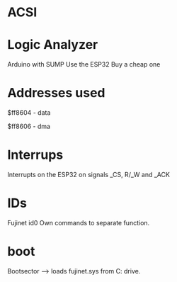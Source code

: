 # ACSI

# Logic Analyzer

Arduino with SUMP
Use the ESP32
Buy a cheap one

# Addresses used

$ff8604 - data

$ff8606 - dma

# Interrups
Interrupts on the ESP32 on signals _CS, R/_W and _ACK

# IDs
Fujinet id0
Own commands to separate function.

# boot
Bootsector --> loads fujinet.sys from C: drive.
